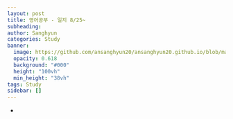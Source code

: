 ```yaml
---
layout: post
title: 영어공부 - 일지 8/25~
subheading: 
author: Sanghyun
categories: Study
banner:
  image: https://github.com/ansanghyun20/ansanghyun20.github.io/blob/main/assets/images/banners/eng.jpg?raw=true
  opacity: 0.618
  background: "#000"
  height: "100vh"
  min_height: "38vh"
tags: Study
sidebar: []
---
```



-


